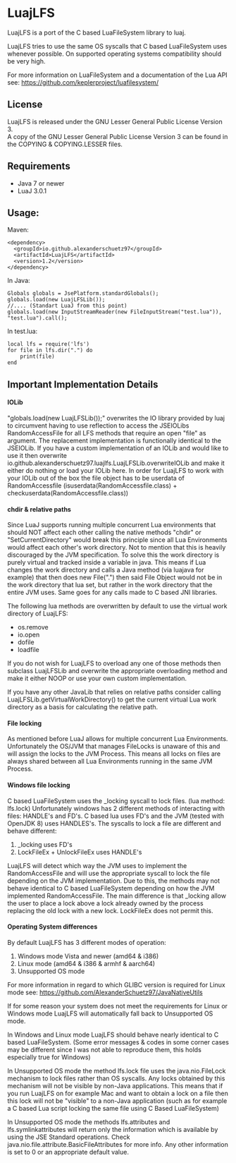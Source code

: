 # LuajLFS
LuajLFS is a port of the C based LuaFileSystem library to luaj.

LuajLFS tries to use the same OS syscalls that C based LuaFileSystem uses whenever possible.
On supported operating systems compatibility should be very high.

For more information on LuaFileSystem and a documentation of the Lua API see:
https://github.com/keplerproject/luafilesystem/

## License
LuajLFS is released under the GNU Lesser General Public License Version 3. <br>
A copy of the GNU Lesser General Public License Version 3 can be found in the COPYING & COPYING.LESSER files.<br>

## Requirements
* Java 7 or newer
* LuaJ 3.0.1

## Usage:
Maven:
````
<dependency>
  <groupId>io.github.alexanderschuetz97</groupId>
  <artifactId>LuajLFS</artifactId>
  <version>1.2</version>
</dependency>
````

In Java:
````
Globals globals = JsePlatform.standardGlobals();
globals.load(new LuajLFSLib());
//.... (Standart LuaJ from this point)
globals.load(new InputStreamReader(new FileInputStream("test.lua")), "test.lua").call();
````
In test.lua:
````
local lfs = require('lfs')
for file in lfs.dir(".") do
    print(file)
end
````
## Important Implementation Details
#### IOLib
"globals.load(new LuajLFSLib());" overwrites the IO library provided by luaj to 
circumvent having to use reflection to access the JSEIOLibs RandomAccessFile for all LFS methods 
that require an open "file" as argument. The replacement implementation is functionally identical to the JSEIOLib.
If you have a custom implementation of an IOLib and would like to use it then overwrite 
io.github.alexanderschuetz97.luajlfs.LuajLFSLib.overwriteIOLib and make it either do nothing or load your IOLib here.
In order for LuajLFS to work with your IOLib out of the box the file object has to be userdata of RandomAccessfile (isuserdata(RandomAccessfile.class) + checkuserdata(RandomAccessfile.class))

#### chdir & relative paths
Since LuaJ supports running multiple concurrent Lua environments that should NOT affect each other calling
the native methods "chdir" or "SetCurrentDirectory" would break this principle since all Lua Environments would 
affect each other's work directory. Not to mention that this is heavily discouraged by the JVM specification. 
To solve this the work directory is purely virtual and tracked inside a variable in java. 
This means if Lua changes the work directory and calls a Java method (via luajava for example) that then does new File(".") then said File Object
would not be in the work directory that lua set, but rather in the work directory that the entire JVM uses. 
Same goes for any calls made to C based JNI libraries. 

The following lua methods are overwritten by default to use the virtual work directory of LuajLFS:
* os.remove
* io.open
* dofile
* loadfile

If you do not wish for LuajLFS to overload any one of those methods then subclass LuajLFSLib
and overwrite the appropriate overloading method and make it either NOOP or use your own custom implementation.

If you have any other JavaLib that relies on relative paths consider calling LuajLFSLib.getVirtualWorkDirectory() to
get the current virtual Lua work directory as a basis for calculating the relative path.

#### File locking
As mentioned before LuaJ allows for multiple concurrent Lua Environments. Unfortunately the OS/JVM that manages
FileLocks is unaware of this and will assign the locks to the JVM Process. This means all locks on files are
always shared between all Lua Environments running in the same JVM Process.

#### Windows file locking
C based LuaFileSystem uses the _locking syscall to lock files. (lua method: lfs.lock) 
Unfortunately windows has 2 different methods of interacting with files:
HANDLE's and FD's. C based lua uses FD's and the JVM (tested with OpenJDK 8) uses HANDLES's.
The syscalls to lock a file are different and behave different:
1. _locking uses FD's
2. LockFileEx + UnlockFileEx uses HANDLE's

LuajLFS will detect which way the JVM uses to implement the RandomAccessFile and will use the appropriate 
syscall to lock the file depending on the JVM implementation. Due to this, the methods may not behave identical to C
based LuaFileSystem depending on how the JVM implemented RandomAccessFile. The main difference is that _locking allow
the user to place a lock above a lock already owned by the process replacing the old lock with a new lock. LockFileEx
does not permit this.

#### Operating System differences
By default LuajLFS has 3 different modes of operation:
1. Windows mode Vista and newer (amd64 & i386)
2. Linux mode (amd64 & i386 & armhf & aarch64)
3. Unsupported OS mode

For more information in regard to which GLIBC version is required for Linux mode see:
https://github.com/AlexanderSchuetz97/JavaNativeUtils

If for some reason your system does not meet the requirements for Linux or Windows mode LuajLFS will automatically fall back to Unsupported OS mode.

In Windows and Linux mode LuajLFS should behave nearly identical to C based LuaFileSystem. 
(Some error messages & codes in some corner cases may be different since I was not able to reproduce them, this holds especially true for Windows)

In Unsupported OS mode the method lfs.lock file uses the java.nio.FileLock mechanism to lock files rather than OS syscalls.
Any locks obtained by this mechanism will not be visible by non-Java applications. 
This means that if you run LuajLFS on for example Mac and want to obtain a lock on a file then 
this lock will not be "visible" to a non-Java application 
(such as for example a C based Lua script locking the same file using C Based LuaFileSystem)

In Unsupported OS mode the methods lfs.attributes and lfs.symlinkattributes will return only the information which is
available by using the JSE Standard operations. Check java.nio.file.attribute.BasicFileAttributes for more info.
Any other information is set to 0 or an appropriate default value.
